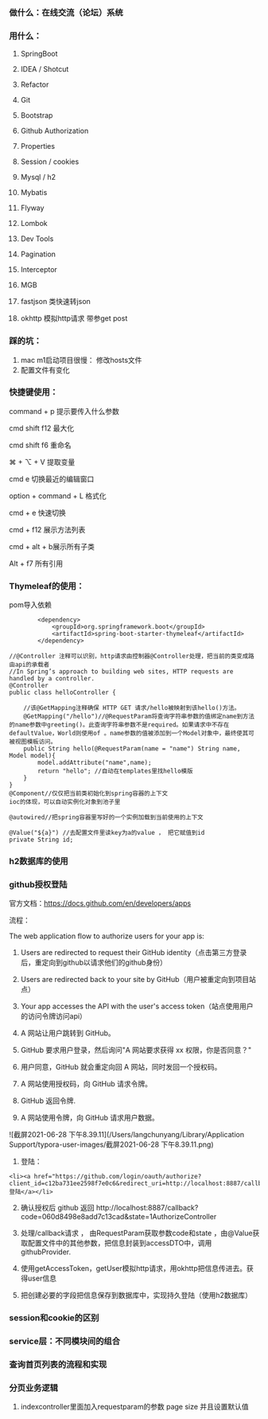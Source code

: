 ### 做什么：在线交流（论坛）系统

### 用什么：

1. SpringBoot

2. IDEA / Shotcut

3. Refactor

4. Git

5. Bootstrap

6. Github Authorization

7. Properties

8. Session / cookies

9. Mysql / h2

10. Mybatis

11. Flyway

12. Lombok

13. Dev Tools

14. Pagination

15. Interceptor

16. MGB

17. fastjson 类快速转json

18. okhttp 模拟http请求 带参get post

    

### 踩的坑：

1. mac m1启动项目很慢： 修改hosts文件
2. 配置文件有变化





### 快捷键使用：

command + p 提示要传入什么参数

cmd shift f12 最大化

cmd shift f6 重命名

⌘ + ⌥ + V 提取变量

cmd e 切换最近的编辑窗口

option + command + L  格式化

cmd + e 快速切换

cmd + f12 展示方法列表

cmd + alt + b展示所有子类

Alt + f7 所有引用

### **Thymeleaf**的使用：

pom导入依赖

```
        <dependency>
            <groupId>org.springframework.boot</groupId>
            <artifactId>spring-boot-starter-thymeleaf</artifactId>
        </dependency>
```

```
//@Controller 注释可以识别，http请求由控制器@Controller处理，把当前的类变成路由api的承载者
//In Spring’s approach to building web sites, HTTP requests are handled by a controller.
@Controller
public class helloController {

    //该@GetMapping注释确保 HTTP GET 请求/hello被映射到该hello()方法。
    @GetMapping("/hello")//@RequestParam将查询字符串参数的值绑定name到方法的name参数中greeting()。此查询字符串参数不是required。如果请求中不存在defaultValue，World则使用of 。name参数的值被添加到一个Model对象中，最终使其可被视图模板访问。
    public String hello(@RequestParam(name = "name") String name, Model model){
        model.addAttribute("name",name);
        return "hello"; //自动在templates里找hello模版
    }
}
@Component//仅仅把当前类初始化到spring容器的上下文
ioc的体现，可以自动实例化对象到池子里

@autowired//把spring容器里写好的一个实例加载到当前使用的上下文

@Value("${a}") //去配置文件里读key为a的value ， 把它赋值到id
private String id;
```



### h2数据库的使用







### github授权登陆

官方文档：https://docs.github.com/en/developers/apps

流程：

The web application flow to authorize users for your app is:

1. Users are redirected to request their GitHub identity（点击第三方登录后，重定向到github以请求他们的github身份）
2. Users are redirected back to your site by GitHub（用户被重定向到项目站点）
3. Your app accesses the API with the user's access token（站点使用用户的访问令牌访问api）



1. A 网站让用户跳转到 GitHub。
2. GitHub 要求用户登录，然后询问"A 网站要求获得 xx 权限，你是否同意？"
3. 用户同意，GitHub 就会重定向回 A 网站，同时发回一个授权码。
4. A 网站使用授权码，向 GitHub 请求令牌。
5. GitHub 返回令牌.
6. A 网站使用令牌，向 GitHub 请求用户数据。

![截屏2021-06-28 下午8.39.11](/Users/langchunyang/Library/Application Support/typora-user-images/截屏2021-06-28 下午8.39.11.png)

1. 登陆：

```
<li><a href="https://github.com/login/oauth/authorize?client_id=c12ba731ee2598f7e0c6&redirect_uri=http://localhost:8887/callback&scope=user&state=1">登陆</a></li>
```

2. 确认授权后 github 返回 http://localhost:8887/callback?code=060d8498e8add7c13cad&state=1AuthorizeController 
3. 处理/callback请求 ， 由RequestParam获取参数code和state ，由@Value获取配置文件中的其他参数，把信息封装到accessDTO中，调用githubProvider.
4. 使用getAccessToken，getUser模拟http请求，用okhttp把信息传进去。获得user信息

5. 把创建必要的字段把信息保存到数据库中，实现持久登陆（使用h2数据库）







### session和cookie的区别

### service层：不同模块间的组合

### 查询首页列表的流程和实现



### 分页业务逻辑

1. indexcontroller里面加入requestparam的参数 page size 并且设置默认值























